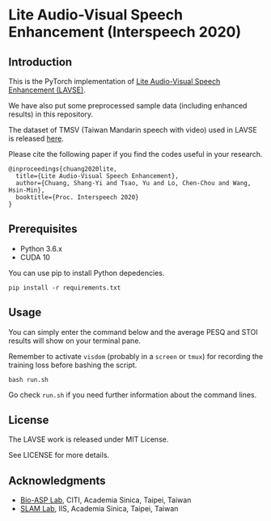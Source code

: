 # Lite Audio-Visual Speech Enhancement (Interspeech 2020)

## Introduction

This is the PyTorch implementation of [Lite Audio-Visual Speech Enhancement (LAVSE)](https://arxiv.org/abs/2005.11769).

We have also put some preprocessed sample data (including enhanced results) in this repository.

The dataset of TMSV (Taiwan Mandarin speech with video) used in LAVSE is released [here](https://bio-asplab.citi.sinica.edu.tw/Opensource.html#TMSV).

Please cite the following paper if you find the codes useful in your research.

```
@inproceedings{chuang2020lite,
  title={Lite Audio-Visual Speech Enhancement},
  author={Chuang, Shang-Yi and Tsao, Yu and Lo, Chen-Chou and Wang, Hsin-Min},
  booktitle={Proc. Interspeech 2020}
}
```

## Prerequisites

* Python 3.6.x
* CUDA 10

You can use pip to install Python depedencies.

```
pip install -r requirements.txt
```

## Usage

You can simply enter the command below and the average PESQ and STOI results will show on your terminal pane.

Remember to activate `visdom` (probably in a `screen` or `tmux`) for recording the training loss before bashing the script.

```
bash run.sh
```

Go check `run.sh` if you need further information about the command lines.

## License

The LAVSE work is released under MIT License.

See LICENSE for more details.

## Acknowledgments
* [Bio-ASP Lab](https://bio-asplab.citi.sinica.edu.tw), CITI, Academia Sinica, Taipei, Taiwan
* [SLAM Lab](http://slam.iis.sinica.edu.tw), IIS, Academia Sinica, Taipei, Taiwan
